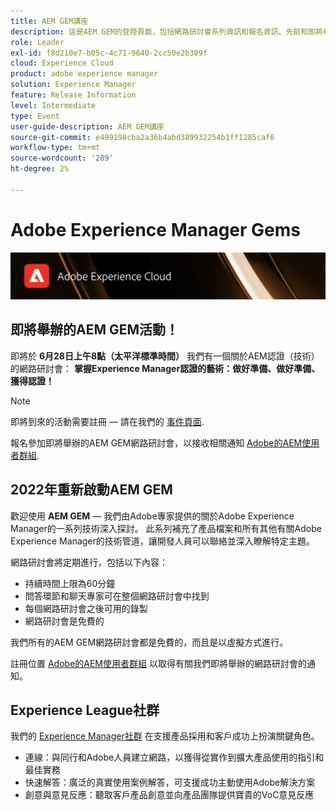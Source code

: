 ```yaml
---
title: AEM GEM講座
description: 這是AEM GEM的登陸頁面，包括網路研討會系列資訊和報名資訊、先前和即將舉辦的網路研討會
role: Leader
exl-id: f8d210e7-b05c-4c71-9640-2cc50e2b309f
cloud: Experience Cloud
product: adobe experience manager
solution: Experience Manager
feature: Release Information
level: Intermediate
type: Event
user-guide-description: AEM GEM講座
source-git-commit: e499198cba2a36b4abd389932254b1ff1285caf6
workflow-type: tm+mt
source-wordcount: '289'
ht-degree: 2%

---
```


# Adobe Experience Manager Gems

<img alt="數位體驗" src="./assets/ADX_Gems.png"/>

## 即將舉辦的AEM GEM活動！

<!---  Remove the comment marks, and put the upcoming event in the below table

<table style="max-width: 1214px;">
<tr>
  <td style="vertical-align: top;">
    <a href="https://www.youtube.com/watch?v=f1T9XU9TCJU">
      <img alt="Experience League LIVE Oct 25" src="assets/Oct25_2022_exl_live_banner_web_1920_WebBanner.png">
    </a>
    <div>
      <a href="https://www.youtube.com/watch?v=f1T9XU9TCJU">
        <strong>Deliver the right offer at the right time with decision management</strong>
      </a>
      <br/><em>with Sandra Hausmann, Ben Tepfer, Brandon Poyfair, and Jason Hickey</em>
      <br/><em>October 25, 2022</em>
    </div>
  </td>
</tr>
</table>

--->
即將於 **6月28日上午8點（太平洋標準時間）** 我們有一個關於AEM認證（技術）的網路研討會： **掌握Experience Manager認證的藝術：做好準備、做好準備、獲得認證！**

>[!NOTE]
> 即將到來的活動需要註冊 — 請在我們的 [事件頁面](https://aem-augs.adobe.com/events/details/adobe-experience-manager-aem-learning-chapter-presents-master-the-art-of-experience-manager-certification-get-ready-get-set-get-certified/).
>
> 報名參加即將舉辦的AEM GEM網路研討會，以接收相關通知 [Adobe的AEM使用者群組](https://aem-augs.adobe.com/).

## 2022年重新啟動AEM GEM

歡迎使用 **AEM GEM**  — 我們由Adobe專家提供的關於Adobe Experience Manager的一系列技術深入探討。 此系列補充了產品檔案和所有其他有關Adobe Experience Manager的技術管道，讓開發人員可以聯絡並深入瞭解特定主題。

網路研討會將定期進行，包括以下內容：

* 持續時間上限為60分鐘
* 問答環節和聊天專家可在整個網路研討會中找到
* 每個網路研討會之後可用的錄製
* 網路研討會是免費的

我們所有的AEM GEM網路研討會都是免費的，而且是以虛擬方式進行。

註冊位置 [Adobe的AEM使用者群組](https://aem-augs.adobe.com/) 以取得有關我們即將舉辦的網路研討會的通知。

## Experience League社群

我們的 [Experience Manager社群](https://experienceleaguecommunities.adobe.com/t5/adobe-experience-manager/ct-p/adobe-experience-manager-community) 在支援產品採用和客戶成功上扮演關鍵角色。

* 連線：與同行和Adobe人員建立網路，以獲得從實作到擴大產品使用的指引和最佳實務
* 快速解答：廣泛的真實使用案例解答，可支援成功主動使用Adobe解決方案
* 創意與意見反應：聽取客戶產品創意並向產品團隊提供寶貴的VoC意見反應


